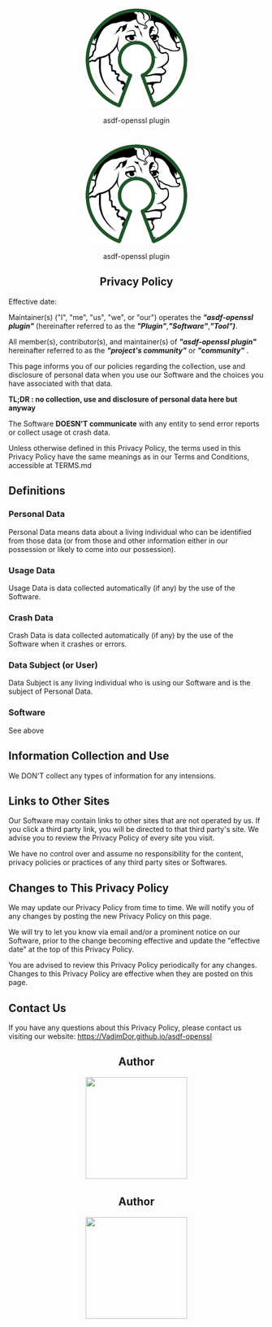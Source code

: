 <h1 align="center"><TOOL NAME></h1>
<div align="center">
    <a href="https://github.com/VadimDor">
        <img width="200" src="./assets/logo.png">
    </a>
</div>
<p align="center">asdf-openssl plugin</p>

<h1 align="center"><TOOL NAME></h1>
<div align="center">
    <a href="https://github.com/VadimDor">
        <img width="200" src="./assets/logo.png">
    </a>
</div>
<p align="center">asdf-openssl plugin</p>

<h2 align="center">Privacy Policy</h2>
<!--  TODO: review and adopt the Policy -->
Effective date: <START DATE>

Maintainer(s) ("I", "me", "us", "we", or "our") operates the ***"asdf-openssl plugin"*** (hereinafter referred to as the ***"Plugin"***,***"Software"***,***"Tool")***. 

All member(s), contributor(s), and maintainer(s) of ***"asdf-openssl plugin"*** hereinafter referred to as the  ***"project's community"*** or ***"community"*** .


This page informs you of our policies regarding the collection, use and disclosure of personal data when you use our Software and the choices you have associated with that data.

**TL;DR  : no collection, use and disclosure of personal data here but anyway**

The Software **DOESN'T communicate** with any entity to send error reports or collect usage ot crash data.

Unless otherwise defined in this Privacy Policy, the terms used in this Privacy Policy have the same meanings as in our Terms and Conditions, accessible at TERMS.md


## Definitions

### Personal Data

Personal Data means data about a living individual who can be identified from those data (or from those and other information either in our possession or likely to come into our possession).

### Usage Data

Usage Data is data collected automatically (if any) by the use of the Software.

### Crash Data

Crash Data is data collected automatically (if any) by the use of the Software when it crashes or errors.


### Data Subject (or User)

Data Subject is any living individual who is using our Software and is the subject of Personal Data.

### Software

See above

## Information Collection and Use

We DON'T collect any types of information for any intensions.


## Links to Other Sites

Our Software may contain links to other sites that are not operated by us. If you click a third party link, you will be directed to that third party's site. We advise you to review the Privacy Policy of every site you visit.

We have no control over and assume no responsibility for the content, privacy policies or practices of any third party sites or Softwares.

## Changes to This Privacy Policy

We may update our Privacy Policy from time to time. We will notify you of any changes by posting the new Privacy Policy on this page.

We will try to let you know via email and/or a prominent notice on our Software, prior to the change becoming effective and update the "effective date" at the top of this Privacy Policy.

You are advised to review this Privacy Policy periodically for any changes. Changes to this Privacy Policy are effective when they are posted on this page.

## Contact Us

If you have any questions about this Privacy Policy, please contact us visiting our website: https://VadimDor.github.io/asdf-openssl

<h2 align="center">Author</h2>
<div align="center">
    <a href="https://github.com/VadimDor">
        <img width="200" height="200" src="./assets/profile.png"></img>
    </a>
</div>
<h4 align="center"><YOUR GIT NAME></h4>
    

<h2 align="center">Author</h2>
<div align="center">
    <a href="https://github.com/VadimDor">
        <img width="200" height="200" src="./assets/profile.png"></img>
    </a>
</div>
<h4 align="center"><YOUR GIT NAME></h4>
    